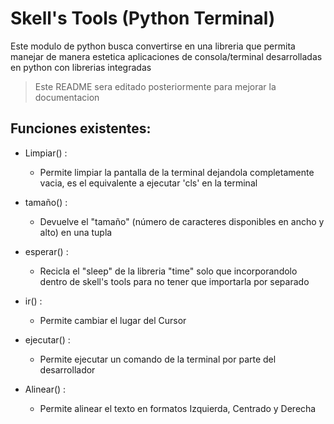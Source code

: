 # Skell's Tools (Python Terminal)

Este modulo de python busca convertirse en una libreria que permita manejar de manera estetica aplicaciones de consola/terminal desarrolladas en python con librerias integradas

> Este README sera editado posteriormente para mejorar la documentacion

## Funciones existentes:
- Limpiar() :
    - Permite limpiar la pantalla de la terminal dejandola completamente vacia, es el equivalente a ejecutar 'cls' en la terminal

- tamaño() :
    - Devuelve el "tamaño" (número de caracteres disponibles en ancho y alto) en una tupla

- esperar() :
    - Recicla el "sleep" de la libreria "time" solo que incorporandolo dentro de skell's tools para no tener que importarla por separado

- ir() :
    - Permite cambiar el lugar del Cursor

- ejecutar() :
    - Permite ejecutar un comando de la terminal por parte del desarrollador

- Alinear() :
    - Permite alinear el texto en formatos Izquierda, Centrado y Derecha